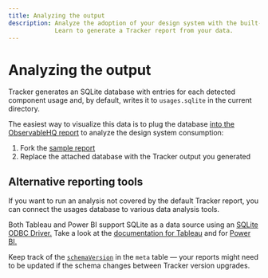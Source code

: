 ```yaml
---
title: Analyzing the output
description: Analyze the adoption of your design system with the built-in Radius Tracker report or external tools.
             Learn to generate a Tracker report from your data.
---
```


# Analyzing the output

[//]: # (TODO: update for locally generated reports)
Tracker generates an SQLite database with entries for each detected component usage and,
by default, writes it to `usages.sqlite` in the current directory.

The easiest way to visualize this data is to plug the database [into the ObservableHQ report](https://observablehq.com/@smoogly/design-system-metrics)
to analyze the design system consumption:
1. Fork the [sample report](https://observablehq.com/@smoogly/design-system-metrics)
2. Replace the attached database with the Tracker output you generated


## Alternative reporting tools

If you want to run an analysis not covered by the default Tracker report, you can connect the usages database
to various data analysis tools.

Both Tableau and Power BI support SQLite as a data source using an [SQLite ODBC Driver.](http://www.ch-werner.de/sqliteodbc/)
Take a look at the [documentation for Tableau](https://help.tableau.com/current/pro/desktop/en-us/odbc_customize.htm)
and for [Power BI.](https://learn.microsoft.com/en-us/power-query/connect-using-generic-interfaces#data-sources-accessible-through-odbc)

Keep track of the [`schemaVersion`](https://github.com/rangle/radius-tracker/blob/17da736e27f325ec3fa7c920b85fd645a0a81a0a/src/lib/cli/processStats.ts#L25)
in the `meta` table — your reports might need to be updated if the schema changes between Tracker version upgrades.
